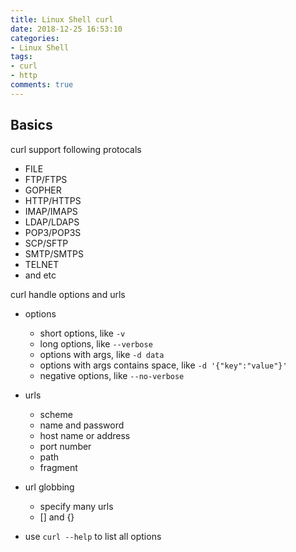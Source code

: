 ```yaml
---
title: Linux Shell curl
date: 2018-12-25 16:53:10
categories:
- Linux Shell
tags:
- curl
- http
comments: true
---
```


## Basics

curl support following protocals

* FILE
* FTP/FTPS
* GOPHER
* HTTP/HTTPS
* IMAP/IMAPS
* LDAP/LDAPS
* POP3/POP3S
* SCP/SFTP
* SMTP/SMTPS
* TELNET
* and etc

curl handle options and urls

* options
  * short options, like `-v`
  * long options, like `--verbose`
  * options with args, like `-d data`
  * options with args contains space, like `-d '{"key":"value"}'`
  * negative options, like `--no-verbose`

* urls
  * scheme
  * name and password
  * host name or address
  * port number
  * path
  * fragment

* url globbing
  * specify many urls
  * [] and {}

* use `curl --help` to list all options